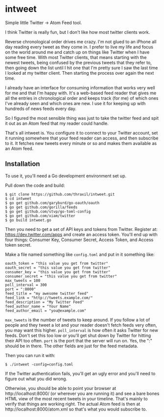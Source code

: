 intweet
=======

Simple little Twitter -> Atom Feed tool.

I think Twitter is really fun, but I don't like how most twitter
clients work.

Reverse chronological order drives me crazy. I'm not glued to an
iPhone all day reading every tweet as they come in. I prefer to live
my life and focus on the world around me and catch up on things like
Twitter when I have some free time. With most Twitter clients, that
means starting with the newest tweets, being confused by the previous
tweets that they refer to, then going down the list until I hit one
that I'm pretty sure I saw the last time I looked at my twitter
client. Then starting the process over again the next time.

I already have an interface for consuming information that works very
well for me and that I'm happy with. It's a web-based feed reader that
gives me all the entries in chronological order and keeps track (for
me) of which ones I've already seen and which ones are new. I use it
for keeping up with hundreds of news feeds every day.

So I figured the most sensible thing was just to take the twitter feed
and spit it out as an Atom feed that my reader could handle.

That's all intweet is. You configure it to connect to your Twitter
account, set it running somewhere that your feed reader can access,
and then subscribe to it. It fetches new tweets every minute or so and
makes them available as an Atom feed.

Installation
-------------

To use it, you'll need a Go development environment set up.

Pull down the code and build:

    $ git clone https://github.com/thraxil/intweet.git
    $ cd intweet
    $ go get github.com/garyburd/go-oauth/oauth
    $ go get github.com/gorilla/feeds
    $ go get github.com/stvp/go-toml-config
    $ go get github.com/xiam/twitter
    $ go build intweet.go

Then you need to get a set of API keys and tokens from
Twitter. Register at: https://dev.twitter.com/apps and create an
access token. You'll end up with four things: Consumer Key, Consumer
Secret, Access Token, and Access token secret.

Make a file named something like `config.toml` and put in it something
like:

    oauth_token = "this value you get from twitter"
    oauth_secret = "this value you get from twitter"
    consumer_key = "this value you get from twitter"
    consumer_secret = "this value you get from twitter"
    max_tweets = 100
    poll_interval = 300
    port = ":8000"
    feed_title = "my awesome twitter feed"
    feed_link = "http://tweets.example.com/"
    feed_description = "My Twitter Feed"
    feed_author_name = "Your Name"
    feed_author_email = "you@example.com"


`max_tweets` is the number of tweets to keep around. If you follow a
lot of people and they tweet a lot and your reader doesn't fetch feeds
very often, you may want this higher. `poll_interval` is how often it
asks Twitter for new feeds. Don't set this too low or you'll get shut
down by Twitter for hitting their API too often. `port` is the port
that the server will run on. Yes, the ":" should be in there. The
other fields are just for the feed metadata.

Then you can run it with:

    $ ./intweet -config=config.toml

If the Twitter authentication fails, you'll get an ugly error and
you'll need to figure out what you did wrong.

Otherwise, you should be able to point your browser at
http://localhost:8000/ (or wherever you are running it) and see a bare
bones HTML view of the most recent tweets in your timeline. That's
mainly to verify that things are working right. The actual Atom feed
is then at http://localhost:8000/atom.xml so that's what you would
subscribe to.
